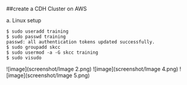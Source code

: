 ##create a CDH Cluster on AWS

a. Linux setup

```
$ sudo useradd training
$ sudo passwd training
passwd: all authentication tokens updated successfully.
$ sudo groupadd skcc
$ sudo usermod -a -G skcc training
$ sudo visudo
```
![image](screenshot/Image 2.png)
![image](screenshot/Image 4.png)
![image](screenshot/Image 5.png)
